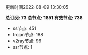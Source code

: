 更新时间2022-08-09 13:30:05

**总订阅: 73**
**总节点: 1851**
**有效节点: 736**
- ss节点: 451
- trojan节点: 188
- v2ray节点: 96
- ssr节点: 1
